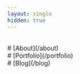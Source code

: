 ```yaml
---
layout: single
hidden: true
---
```


<br />
# [About](/about) <br />
# [Portfolio](/portfolio)  <br />
# [Blog](/blog)  <br />
